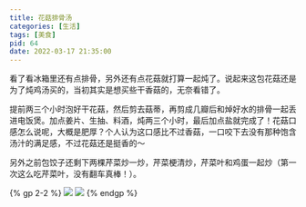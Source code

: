 ```yaml
---
title: 花菇排骨汤
categories: [生活]
tags: [美食]
pid: 64
date: 2022-03-17 21:35:00
---
```


看了看冰箱里还有点排骨，另外还有点花菇就打算一起炖了。说起来这包花菇还是为了炖鸡汤买的，当初其实是想买些干香菇的，无奈看错了。

提前两三个小时泡好干花菇，然后剪去菇蒂，再剪成几瓣后和焯好水的排骨一起丢进电饭煲。加点姜片、生抽、料酒，炖两三个小时，最后加点盐就完成了！花菇口感怎么说呢，大概是肥厚？个人认为这口感比不过香菇，一口咬下去没有那种饱含汤汁的满足感，不过花菇还是挺香的～

另外之前包饺子还剩下两棵芹菜炒一炒，芹菜梗清炒，芹菜叶和鸡蛋一起炒（第一次这么吃芹菜叶，没有翻车真棒！）。

{% gp 2-2 %}
![](https://web-1256060851.file.myqcloud.com/post/2022/64-soup1.jpg)
![](https://web-1256060851.file.myqcloud.com/post/2022/64-soup2.jpg)
{% endgp %}